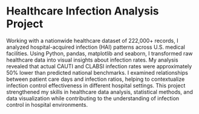 # Healthcare Infection Analysis Project  

Working with a nationwide healthcare dataset of 222,000+ records, I analyzed hospital-acquired infection (HAI) patterns across U.S. medical facilities. Using Python, pandas, matplotlib and seaborn, I transformed raw healthcare data into visual insights about infection rates.
My analysis revealed that actual CAUTI and CLABSI infection rates were approximately 50% lower than predicted national benchmarks. I examined relationships between patient care days and infection ratios, helping to contextualize infection control effectiveness in different hospital settings.
This project strengthened my skills in healthcare data analysis, statistical methods, and data visualization while contributing to the understanding of infection control in hospital environments.
